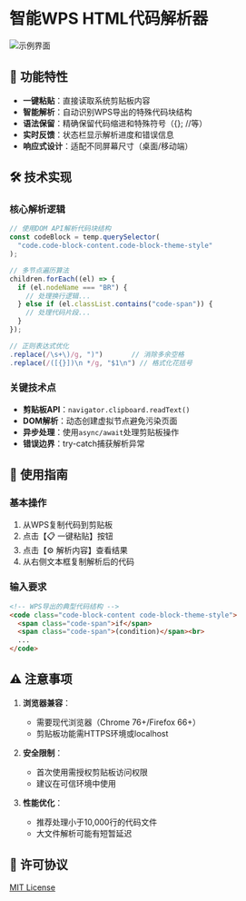 # 智能WPS HTML代码解析器

![示例界面](https://via.placeholder.com/800x500.png/555555/ffffff?text=WPS+Code+Parser) <!-- 建议替换实际截图 -->

## 🚀 功能特性

- **一键粘贴**：直接读取系统剪贴板内容
- **智能解析**：自动识别WPS导出的特殊代码块结构
- **语法保留**：精确保留代码缩进和特殊符号（{}; //等）
- **实时反馈**：状态栏显示解析进度和错误信息
- **响应式设计**：适配不同屏幕尺寸（桌面/移动端）

## 🛠️ 技术实现

### 核心解析逻辑
```javascript
// 使用DOM API解析代码块结构
const codeBlock = temp.querySelector(
  "code.code-block-content.code-block-theme-style"
);

// 多节点遍历算法
children.forEach((el) => {
  if (el.nodeName === "BR") {
    // 处理换行逻辑...
  } else if (el.classList.contains("code-span")) {
    // 处理代码片段...
  }
});

// 正则表达式优化
.replace(/\s+\)/g, ")")       // 消除多余空格
.replace(/([{}])\n */g, "$1\n") // 格式化花括号
```

### 关键技术点
- **剪贴板API**：`navigator.clipboard.readText()`
- **DOM解析**：动态创建虚拟节点避免污染页面
- **异步处理**：使用`async/await`处理剪贴板操作
- **错误边界**：try-catch捕获解析异常

## 📖 使用指南

### 基本操作
1. 从WPS复制代码到剪贴板
2. 点击【📋 一键粘贴】按钮
3. 点击【⚙️ 解析内容】查看结果
4. 从右侧文本框复制解析后的代码

### 输入要求
```html
<!-- WPS导出的典型代码结构 -->
<code class="code-block-content code-block-theme-style">
  <span class="code-span">if</span>
  <span class="code-span">(condition)</span><br>
  ...
</code>
```

## ⚠️ 注意事项

1. **浏览器兼容**：
   - 需要现代浏览器（Chrome 76+/Firefox 66+）
   - 剪贴板功能需HTTPS环境或localhost

2. **安全限制**：
   - 首次使用需授权剪贴板访问权限
   - 建议在可信环境中使用

3. **性能优化**：
   - 推荐处理小于10,000行的代码文件
   - 大文件解析可能有短暂延迟

## 📄 许可协议
[MIT License](LICENSE)
